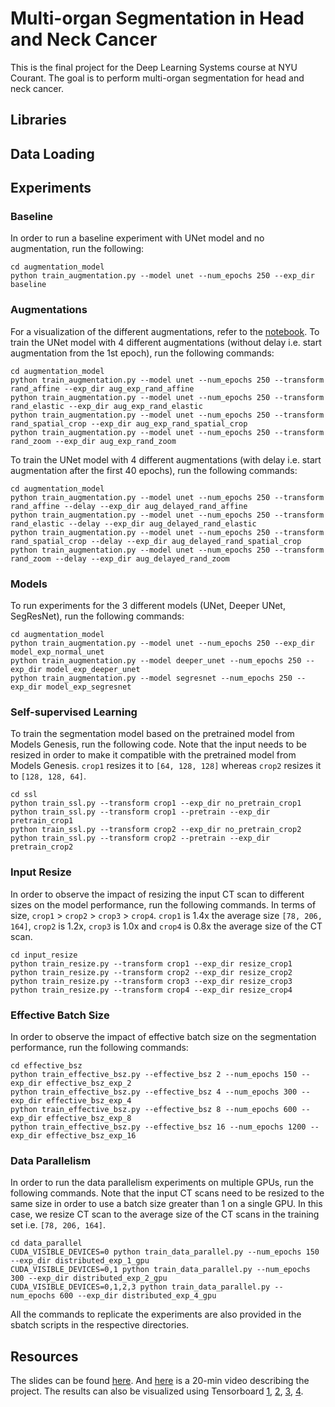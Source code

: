# Multi-organ Segmentation in Head and Neck Cancer

This is the final project for the Deep Learning Systems course at NYU Courant. The goal is to perform multi-organ segmentation for head and neck cancer.

## Libraries

## Data Loading

## Experiments

### Baseline
In order to run a baseline experiment with UNet model and no augmentation, run the following:
```
cd augmentation_model
python train_augmentation.py --model unet --num_epochs 250 --exp_dir baseline
```

### Augmentations
For a visualization of the different augmentations, refer to the [notebook](). To train the UNet model with 4 different augmentations (without delay i.e. start augmentation from the 1st epoch), run the following commands:

```
cd augmentation_model
python train_augmentation.py --model unet --num_epochs 250 --transform rand_affine --exp_dir aug_exp_rand_affine
python train_augmentation.py --model unet --num_epochs 250 --transform rand_elastic --exp_dir aug_exp_rand_elastic
python train_augmentation.py --model unet --num_epochs 250 --transform rand_spatial_crop --exp_dir aug_exp_rand_spatial_crop
python train_augmentation.py --model unet --num_epochs 250 --transform rand_zoom --exp_dir aug_exp_rand_zoom
```

To train the UNet model with 4 different augmentations (with delay i.e. start augmentation after the first 40 epochs), run the following commands:

```
cd augmentation_model
python train_augmentation.py --model unet --num_epochs 250 --transform rand_affine --delay --exp_dir aug_delayed_rand_affine
python train_augmentation.py --model unet --num_epochs 250 --transform rand_elastic --delay --exp_dir aug_delayed_rand_elastic
python train_augmentation.py --model unet --num_epochs 250 --transform rand_spatial_crop --delay --exp_dir aug_delayed_rand_spatial_crop
python train_augmentation.py --model unet --num_epochs 250 --transform rand_zoom --delay --exp_dir aug_delayed_rand_zoom
```

### Models
To run experiments for the 3 different models (UNet, Deeper UNet, SegResNet), run the following commands:
```
cd augmentation_model
python train_augmentation.py --model unet --num_epochs 250 --exp_dir model_exp_normal_unet
python train_augmentation.py --model deeper_unet --num_epochs 250 --exp_dir model_exp_deeper_unet
python train_augmentation.py --model segresnet --num_epochs 250 --exp_dir model_exp_segresnet
```


### Self-supervised Learning
To train the segmentation model based on the pretrained model from Models Genesis, run the following code. Note that the input needs to be resized in order to make it compatible with the pretrained model from Models Genesis. `crop1` resizes it to `[64, 128, 128]` whereas `crop2` resizes it to `[128, 128, 64]`.
```
cd ssl
python train_ssl.py --transform crop1 --exp_dir no_pretrain_crop1
python train_ssl.py --transform crop1 --pretrain --exp_dir pretrain_crop1
python train_ssl.py --transform crop2 --exp_dir no_pretrain_crop2
python train_ssl.py --transform crop2 --pretrain --exp_dir pretrain_crop2
```

### Input Resize
In order to observe the impact of resizing the input CT scan to different sizes on the model performance, run the following commands. In terms of size, `crop1` > `crop2` > `crop3` > `crop4`. `crop1` is 1.4x the average size `[78, 206, 164]`, `crop2` is 1.2x, `crop3` is 1.0x and `crop4` is 0.8x the average size of the CT scan.
```
cd input_resize
python train_resize.py --transform crop1 --exp_dir resize_crop1
python train_resize.py --transform crop2 --exp_dir resize_crop2
python train_resize.py --transform crop3 --exp_dir resize_crop3
python train_resize.py --transform crop4 --exp_dir resize_crop4
```

### Effective Batch Size
In order to observe the impact of effective batch size on the segmentation performance, run the following commands:
```
cd effective_bsz
python train_effective_bsz.py --effective_bsz 2 --num_epochs 150 --exp_dir effective_bsz_exp_2
python train_effective_bsz.py --effective_bsz 4 --num_epochs 300 --exp_dir effective_bsz_exp_4
python train_effective_bsz.py --effective_bsz 8 --num_epochs 600 --exp_dir effective_bsz_exp_8
python train_effective_bsz.py --effective_bsz 16 --num_epochs 1200 --exp_dir effective_bsz_exp_16
```

### Data Parallelism
In order to run the data parallelism experiments on multiple GPUs, run the following commands. Note that the input CT scans need to be resized to the same size in order to use a batch size greater than 1 on a single GPU. In this case, we resize CT scan to the average size of the CT scans in the training set i.e. `[78, 206, 164]`.
```
cd data_parallel
CUDA_VISIBLE_DEVICES=0 python train_data_parallel.py --num_epochs 150 --exp_dir distributed_exp_1_gpu
CUDA_VISIBLE_DEVICES=0,1 python train_data_parallel.py --num_epochs 300 --exp_dir distributed_exp_2_gpu
CUDA_VISIBLE_DEVICES=0,1,2,3 python train_data_parallel.py --num_epochs 600 --exp_dir distributed_exp_4_gpu
```



All the commands to replicate the experiments are also provided in the sbatch scripts in the respective directories.

## Resources
The slides can be found [here](). And [here]() is a 20-min video describing the project. The results can also be visualized using Tensorboard [1](), [2](), [3](), [4]().
